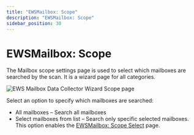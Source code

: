 ```yaml
---
title: "EWSMailbox: Scope"
description: "EWSMailbox: Scope"
sidebar_position: 30
---
```


# EWSMailbox: Scope

The Mailbox scope settings page is used to select which mailboxes are searched by the scan. It is a
wizard page for all categories.

![EWS Mailbox Data Collector Wizard Scope page](/img/product_docs/accessanalyzer/12.0/admin/datacollector/ewsmailbox/scope.webp)

Select an option to specify which mailboxes are searched:

- All mailboxes – Search all mailboxes
- Select mailboxes from list – Search only specific selected mailboxes. This option enables the
  [EWSMailbox: Scope Select](/docs/accessanalyzer/12.0/admin/datacollector/ewsmailbox/scopeselect.md) page.
